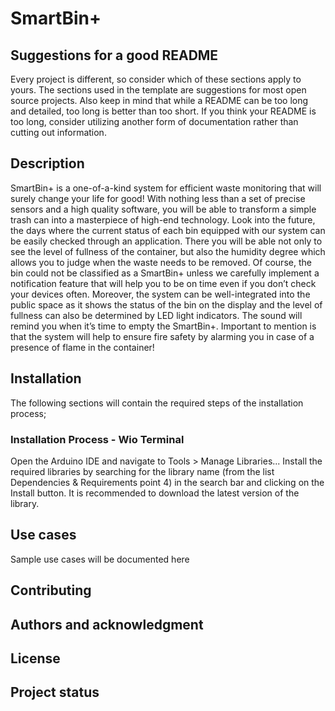 ﻿# SmartBin+


## Suggestions for a good README


Every project is different, so consider which of these sections apply to yours. The sections used in the template are suggestions for most open source projects. Also keep in mind that while a README can be too long and detailed, too long is better than too short. If you think your README is too long, consider utilizing another form of documentation rather than cutting out information.


## Description


SmartBin+ is a one-of-a-kind system for efficient waste monitoring that will surely change your life for good! With nothing less than a set of precise sensors and a high quality software, you will be able to transform a simple trash can into a masterpiece of high-end technology. Look into the future, the days where the current status of each bin equipped with our system can be easily checked through an application. There you will be able not only to see the level of fullness of the container, but also the humidity degree which allows you to judge when the waste needs to be removed. Of course, the bin could not be classified as a SmartBin+ unless we carefully implement a notification feature that will help you to be on time even if you don’t check your devices often. Moreover, the system can be well-integrated into the public space as it shows the status of the bin on the display and the level of fullness can also be determined by LED light indicators. The sound will remind you when it’s time to empty the SmartBin+. Important to mention is that the system will help to ensure fire safety by alarming you in case of a presence of flame in the container!


## Installation


The following sections will contain the required steps of the installation process;


### Installation Process - Wio Terminal


Open the Arduino IDE and navigate to Tools > Manage Libraries...
Install the required libraries by searching for the library name (from the list Dependencies & Requirements point 4) in the search bar and clicking on the Install button.
It is recommended to download the latest version of the library.


## Use cases


Sample use cases will be documented here


## Contributing


## Authors and acknowledgment


## License


## Project status